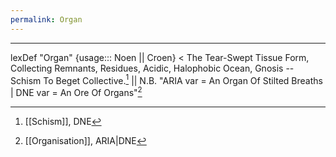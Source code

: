 ```yaml
---
permalink: Organ
---
```


---
lexDef "Organ" {usage::: Noen || Croen} < The Tear-Swept Tissue Form, Collecting Remnants, Residues, Acidic, Halophobic Ocean, Gnosis -- Schism To Beget Collective.[^OrganNoen] || N.B. "ARIA var = An Organ Of Stilted Breaths | DNE var = An Ore Of Organs"[^OrganCroen]

[^OrganNoen]: [[Schism]], DNE
[^OrganCroen]: [[Organisation]], ARIA|DNE
